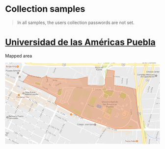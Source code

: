 Collection samples
==================

> In all samples, the users collection passwords are not set.

# [Universidad de las Américas Puebla](https://goo.gl/maps/AoY4jdXEvwz)

Mapped area

![Mapped Area](udlap/mapped_area.png)
